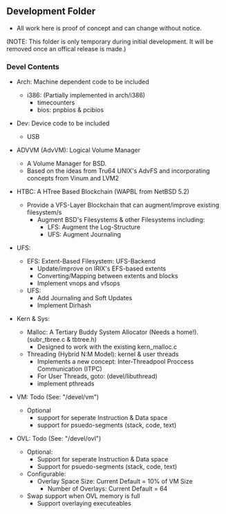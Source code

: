 ## Development Folder

- All work here is proof of concept and can change without notice.

(NOTE: This folder is only temporary during initial development. It will be removed once
an offical release is made.)

### Devel Contents

- Arch: Machine dependent code to be included
  - i386: (Partially implemented in arch/i386)
	- timecounters
	- bios: pnpbios & pcibios

- Dev: Device code to be included
	- USB

- ADVVM (AdvVM): Logical Volume Manager
	- A Volume Manager for BSD.
	- Based on the ideas from Tru64 UNIX's AdvFS and incorporating concepts from Vinum and LVM2

- HTBC: A HTree Based Blockchain (WAPBL from NetBSD 5.2)
	- Provide a VFS-Layer Blockchain that can augment/improve existing filesystem/s
		- Augment BSD's Filesystems & other Filesystems including:
			- LFS: Augment the Log-Structure
			- UFS: Augment Journaling

- UFS:
	- EFS: Extent-Based Filesystem: UFS-Backend
		- Update/improve on IRIX's EFS-based extents
		- Converting/Mapping between extents and blocks
		- Implement vnops and vfsops
	- UFS:
		- Add Journaling and Soft Updates
		- Implement Dirhash
		
- Kern & Sys:
	- Malloc: A Tertiary Buddy System Allocator (Needs a home!). (subr_tbree.c & tbtree.h)
    	- Designed to work with the existing kern_malloc.c
  	- Threading (Hybrid N:M Model): kernel & user threads
    	- Implements a new concept: Inter-Threadpool Proccess Communication (ITPC)
    	- For User Threads, goto: (devel/libuthread)
    	- implement pthreads

- VM: Todo (See: "/devel/vm")
	- Optional 
		- support for seperate Instruction & Data space
		- support for psuedo-segments (stack, code, text)

- OVL: Todo (See: "/devel/ovl")
	- Optional:
		- Support for seperate Instruction & Data space
		- Support for psuedo-segments (stack, code, text)
	- Configurable:
		- Overlay Space Size: Current Default = 10% of VM Size
      		- Number of Overlays: Current Default = 64
	- Swap support when OVL memory is full
    	- Support overlaying executeables
